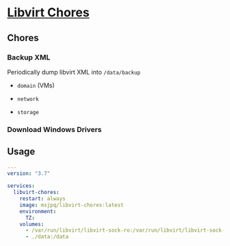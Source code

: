 # [Libvirt Chores](https://ms-jpq.github.io/libvirt-chores)

## Chores

### Backup XML

Periodically dump libvirt XML into `/data/backup`

- `domain` (VMs)

- `network`

- `storage`

### Download Windows Drivers




## Usage

```yaml
---
version: "3.7"

services:
  libvirt-chores:
    restart: always
    image: msjpq/libvirt-chores:latest
    environment:
      TZ:
    volumes:
      - /var/run/libvirt/libvirt-sock-ro:/var/run/libvirt/libvirt-sock-ro:ro
      - ./data:/data
```
